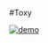 #Toxy

[![demo](https://asciinema.org/a/M0QkSNMcDkwr2JRtWDpb86w8R.svg)](https://asciinema.org/a/M0QkSNMcDkwr2JRtWDpb86w8R)
